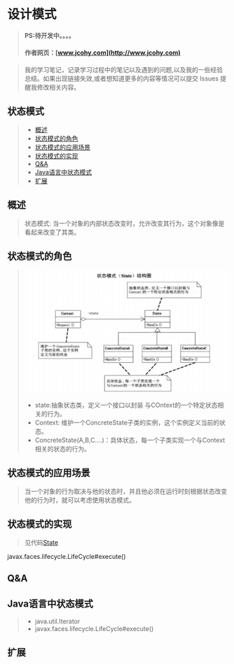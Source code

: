 

#  设计模式
> #### PS:待开发中。。。。
> #### 作者网页：[www.jcohy.com](http://www.jcohy.com)

>  我的学习笔记，记录学习过程中的笔记以及遇到的问题,以及我的一些经验总结。如果出现链接失效,或者想知道更多的内容等情况可以提交 Issues 提醒我修改相关内容。

## 状态模式
> * [概述](#gaishu)
> * [状态模式的角色](#role)
> * [状态模式的应用场景](#sign)
> * [状态模式的实现](#shixian)
> * [Q&A](#qa)
> * [Java语言中状态模式](#java)
> * [扩展](#kuozhan)

<p id="gaishu">

##  概述

>  状态模式: 当一个对象的内部状态改变时，允许改变其行为，这个对象像是看起来改变了其类。

<p id="role">

## 状态模式的角色

>  ![结构图](https://github.com/jiachao23/jcohy-study-sample/blob/master/jcohy-study-designpattern/src/main/resources/static/images/state.png)
>  *  state:抽象状态类，定义一个接口以封装 与COntext的一个特定状态相关的行为。
>  *  Context: 维护一个ConcreteState子类的实例，这个实例定义当前的状态。
>  *  ConcreteState(A,B,C....)：具体状态，每一个子类实现一个与Context相关的状态的行为。

<p id="sign">

##  状态模式的应用场景

>  当一个对象的行为取决与他的状态时，并且他必须在运行时刻根据状态改变他的行为时，就可以考虑使用状态模式。

<p id="shixian">

## 状态模式的实现

>  见代码[State](https://github.com/jiachao23/IdeaStudy/tree/master/src/com/study/designpattern/State)

javax.faces.lifecycle.LifeCycle#execute()

<p id="qa">

##  Q&A


<p id="java">

##  Java语言中状态模式

>  *  java.util.Iterator
>  *  javax.faces.lifecycle.LifeCycle#execute()


<p id="kuozhan">

##  扩展

